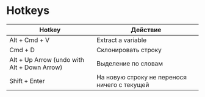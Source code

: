 # Hotkeys

| Hotkey | Действие |
| --- | --- |
| Alt + Cmd + V | Extract a variable |
| Cmd + D | Склонировать строку |
| Alt + Up Arrow (undo with Alt + Down Arrow) | Выделение по словам |
| Shift + Enter | На новую строку не перенося ничего с текущей |
